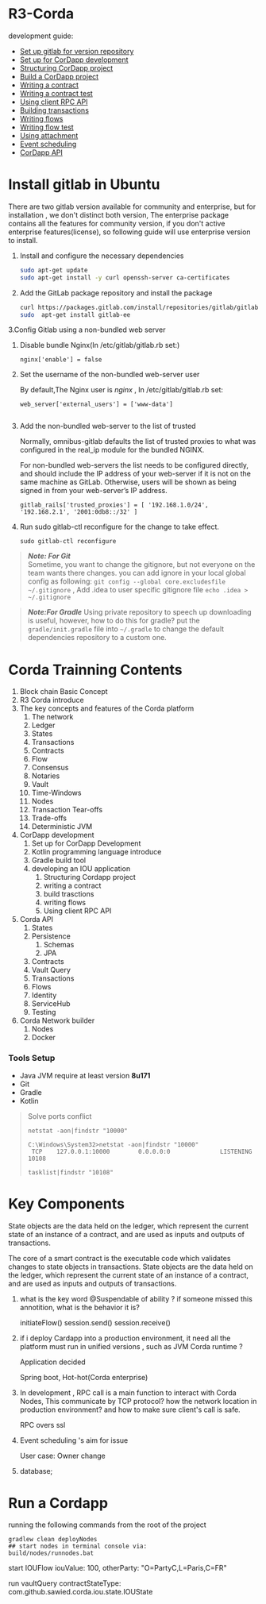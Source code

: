# R3-Corda #

development guide:


*   [Set up gitlab for version repository](#/) 
*   [Set up for CorDapp development](https://docs.corda.net/getting-set-up.html)
*	[Structuring CorDapp project](https://docs.corda.net/writing-a-cordapp.html)
*	[Build a CorDapp project](https://docs.corda.net/cordapp-build-systems.html)
*	[Writing a contract](https://docs.corda.net/tutorial-contract.html)
*	[Writing a contract test](https://docs.corda.net/tutorial-test-dsl.html)
*	[Using client RPC API](https://docs.corda.net/tutorial-clientrpc-api.html)
*	[Building transactions](https://docs.corda.net/tutorial-building-transactions.html)
*	[Writing flows](https://docs.corda.net/flow-state-machines.html)
*	[Writing flow test](https://docs.corda.net/flow-testing.html)
*	[Using attachment](https://docs.corda.net/tutorial-attachments.html)
*	[Event scheduling](https://docs.corda.net/event-scheduling.html)
*	[CorDapp API](https://docs.corda.net/corda-api.html) 


# Install gitlab in Ubuntu #

There are two gitlab version available for community and enterprise, but for installation , we don't distinct both version, The enterprise package contains all the features for community version,
if you don't active enterprise features(license), so following guide will use enterprise version to install.

1. Install and configure the necessary dependencies
    ```bash
    sudo apt-get update
    sudo apt-get install -y curl openssh-server ca-certificates
    ```
2. Add the GitLab package repository and install the package
    ```bash
    curl https://packages.gitlab.com/install/repositories/gitlab/gitlab-ee/script.deb.sh | sudo bash
    sudo  apt-get install gitlab-ee
    ``` 
3.Config Gitlab using a non-bundled web server

   1. Disable bundle Nginx(In /etc/gitlab/gitlab.rb set:)
      
      ```
      nginx['enable'] = false
      ```
   2. Set the username of the non-bundled web-server user
      
      By default,The Nginx user is *nginx* , In /etc/gitlab/gitlab.rb set:
      
      ```
      web_server['external_users'] = ['www-data']
    
      ```
   3. Add the non-bundled web-server to the list of trusted
   
      Normally, omnibus-gitlab defaults the list of trusted proxies to what was configured in the real_ip module for the bundled NGINX.
      
      For non-bundled web-servers the list needs to be configured directly, and should include the IP address of your web-server if it is not on the same machine as GitLab. Otherwise, users will be shown as being signed in from your web-server’s IP address.
      
      ```
      gitlab_rails['trusted_proxies'] = [ '192.168.1.0/24', '192.168.2.1', '2001:0db8::/32' ]
      ```
      
4.    Run sudo gitlab-ctl reconfigure for the change to take effect. 
      ```
      sudo gitlab-ctl reconfigure
      ``` 
> ***Note: For Git***    
> Sometime, you want to change the gitignore, but not everyone on the team wants there changes. you can add ignore in your local global config as following:
> ```git config --global core.excludesfile ~/.gitignore``` , Add .idea to user specific gitignore file ```echo .idea > ~/.gitignore``` 


> ***Note:For Gradle***
> Using private repository to speech up downloading is useful, however, how to do this for gradle?
> put the ```gradle/init.gradle``` file into ```~/.gradle``` to change the default dependencies repository to a custom one. 

# Corda Trainning Contents #

1. Block chain Basic Concept
2. R3 Corda introduce
3. The key concepts and features of the Corda platform
   1. The network
   2. Ledger
   3. States
   4. Transactions
   5. Contracts
   6. Flow
   7. Consensus
   8. Notaries
   9. Vault
   10. Time-Windows
   11. Nodes
   12. Transaction Tear-offs
   13. Trade-offs
   14. Deterministic JVM
4. CorDapp development
   1. Set up for CorDapp Development
   2. Kotlin programming language introduce
   3. Gradle build tool
   4. developing an IOU application
      1. Structuring Cordapp project
      2. writing a contract
      3. build trasctions
      4. writing flows
      5. Using client RPC API  
5. Corda API 
   1. States
   2. Persistence
      1. Schemas
      2. JPA
   3. Contracts
   4. Vault Query
   5. Transactions
   6. Flows
   7. Identity
   8. ServiceHub
   9. Testing
6. Corda Network builder
   1. Nodes 
   2. Docker
 




### Tools Setup ###
* Java JVM require at least version **8u171** 
* Git
* Gradle
* Kotlin

> Solve ports conflict 
>```
> netstat -aon|findstr "10000"
> 
> C:\Windows\System32>netstat -aon|findstr "10000"
>  TCP    127.0.0.1:10000        0.0.0.0:0              LISTENING       10108
> 
> tasklist|findstr "10108"
>````
# Key Components #
State objects are the data held on the ledger, which represent the current state of an instance of a contract, and are used as inputs and outputs of transactions.

The core of a smart contract is the executable code which validates changes to state objects in transactions. State objects are the data held on the ledger, which represent the current state of an instance of a contract, and are used as inputs and outputs of transactions.

1. what is the key word @Suspendable of ability ? if someone missed this annotition, what is the behavior it is?
   
   initiateFlow()
   session.send()
   session.receive()

2. if i deploy Cardapp into a production environment, it need all the platform must run in unified versions , such as JVM Corda runtime ?
  
   Application decided
   
   Spring boot, Hot-hot(Corda enterprise)

3. In development , RPC call is a main function to interact with Corda Nodes, This communicate by TCP protocol? how the network location in production environment? and how to make sure client's call is safe.
   
   RPC overs ssl
   

4. Event scheduling 's aim for issue
   
   User case: Owner change 


5. database;


# Run a Cordapp #

running the following commands from the root of the project

```
gradlew clean deployNodes
## start nodes in terminal console via:
build/nodes/runnodes.bat
```

start IOUFlow iouValue: 100, otherParty: "O=PartyC,L=Paris,C=FR"

run vaultQuery contractStateType: com.github.sawied.corda.iou.state.IOUState